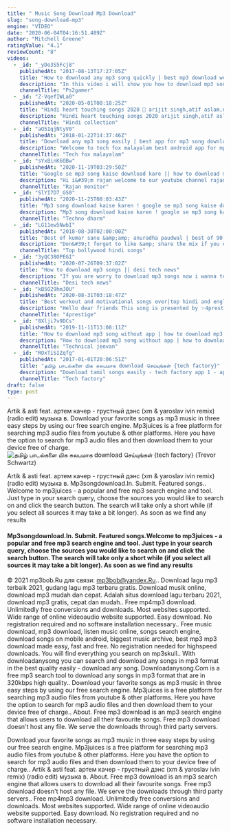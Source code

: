 ```yaml
---
title: " Music Song Download Mp3 Download"
slug: "song-download-mp3"
engine: "VIDEO"
date: "2020-06-04T04:16:51.489Z"
author: "Mitchell Greene"
ratingValue: "4.1"
reviewCount: "8"
videos:
  - _id: "_yDo3S5Fcj8"
    publishedAt: "2017-08-13T17:27:05Z"
    title: "How to download any mp3 song quickly | best mp3 download website |"
    description: "In this video i will show you how to download mp3 song quickly from best mp3 download website. For all playstation 2 games cheats, hacks, tricks and"
    channelTitle: "Ps2gamer"
  - _id: "Z-VqefIWLa0"
    publishedAt: "2020-05-01T00:18:25Z"
    title: "Hindi heart touching songs 2020 💓 arijit singh,atif aslam,neha kakkar,armaan malik,shreya ghoshal"
    description: "Hindi heart touching songs 2020 arijit singh,atif aslam,neha kakkar,armaan malik,shreya ghoshal don&#39;t forget to like &amp; share"
    channelTitle: "Hindi collection"
  - _id: "aO5IqjNtyV0"
    publishedAt: "2018-01-22T14:37:46Z"
    title: "Download any mp3 song easily | best app for mp3 song download"
    description: "Welcome to tech fox malayalam best android app for mp3 song download nb : വീഡിയോയിൽ പറഞ്ഞിരിക്കുന്നവ ഡൗൺലോഡ്"
    channelTitle: "Tech fox malayalam"
  - _id: "sYxBinK6OBw"
    publishedAt: "2020-11-19T03:29:50Z"
    title: "Google se mp3 song kaise download kare || how to download mp3 song from google"
    description: "Hi i&#39;m rajan welcome to our youtube channel rajan monitor doston aaj ke is video me meine aapko bataye hai ki aap apne mobile se google ke help se mp3"
    channelTitle: "Rajan monitor"
  - _id: "SlYI7D7_GS0"
    publishedAt: "2020-11-25T08:03:43Z"
    title: "Mp3 song download kaise karen ! google se mp3 song kaise download kare ! how to download mp3 song"
    description: "Mp3 song download kaise karen ! google se mp3 song kaise download kare ! how to download mp3 song . Techno dharm , welcome to my youtube channel."
    channelTitle: "Techno dharm"
  - _id: "LG11ew5NwbI"
    publishedAt: "2018-08-30T02:00:00Z"
    title: "Best of kumar sanu &amp;amp; anuradha paudwal | best of 90’s romantic songs &amp;amp; 90&amp;#39;s evergreen songs"
    description: "Don&#39;t forget to like &amp; share the mix if you enjoy it! ▭▭▭▭▭▭▭▭▭▭▭▭▭▭▭▭▭▭▭▭▭▭▭▭ ◢ follow top bollywood hindi songs ➤ youtube:"
    channelTitle: "Top bollywood hindi songs"
  - _id: "3yQC38OPEGI"
    publishedAt: "2020-07-26T09:37:02Z"
    title: "How to download mp3 songs || desi tech news"
    description: "If you are worry to download mp3 songs now i wanna tell you how to download free mp3 songs on android? mp3 download. You can download mp3 music"
    channelTitle: "Desi tech news"
  - _id: "kB5O29hmJOU"
    publishedAt: "2020-08-31T03:18:47Z"
    title: "Best workout and motivational songs ever|top hindi and english gym workout and motivational songs🎶"
    description: "Hello dear friends This song is presented by ✨4prestige✨youtube channel note: please like share and subscribe ."
    channelTitle: "4prestige"
  - _id: "8Xlji7v9DCs"
    publishedAt: "2019-11-11T13:08:11Z"
    title: "How to download mp3 song without app | how to download mp3 songs || mp3 song download kaise karen"
    description: "How to download mp3 song without app | how to download mp3 songs || mp3 song download kaise karen how to change whatsapp home screen"
    channelTitle: "Technical jeevan"
  - _id: "ROxTiSIZqfg"
    publishedAt: "2017-01-01T20:06:51Z"
    title: "தமிழ் பாடல்களை மிக சுலபமாக download செய்யுங்கள் {tech factory}"
    description: "Download tamil songs easily - tech factory app 1 - app2"
    channelTitle: "Tech factory"
draft: false
type: post
---
```


Artik &amp; asti feat. артем качер - грустный дэнс (xm &amp; yaroslav ivin remix) (radio edit) музыка в. Download your favorite songs as mp3 music in three easy steps by using our free search engine. Mp3juices is a free platform for searching mp3 audio files from youtube &amp; other platforms. Here you have the option to search for mp3 audio files and then download them to your device free of charge.
![தமிழ் பாடல்களை மிக சுலபமாக download செய்யுங்கள் {tech factory} (Trevor Schwartz)](https://i.ytimg.com/vi/ROxTiSIZqfg/hqdefault.jpg "தமிழ் பாடல்களை மிக சுலபமாக download செய்யுங்கள் {tech factory} (Frances Colon)")

Artik &amp; asti feat. артем качер - грустный дэнс (xm &amp; yaroslav ivin remix) (radio edit) музыка в. Mp3songdownload.In. Submit. Featured songs.. Welcome to mp3juices - a popular and free mp3 search engine and tool. Just type in your search query, choose the sources you would like to search on and click the search button. The search will take only a short while (if you select all sources it may take a bit longer). As soon as we find any results
<!--inArticleAds-->

<!--galleryOne-->

#### Mp3songdownload.In. Submit. Featured songs.Welcome to mp3juices - a popular and free mp3 search engine and tool. Just type in your search query, choose the sources you would like to search on and click the search button. The search will take only a short while (if you select all sources it may take a bit longer). As soon as we find any results
<!--inArticleAds-->

<!--galleryTwo-->

© 2021 mp3bob.Ru для связи: mp3bob@yandex.Ru.. Download lagu mp3 terbaik 2021, gudang lagu mp3 terbaru gratis. Download musik online, download mp3 mudah dan cepat. Adalah situs download lagu terbaru 2021, download mp3 gratis, cepat dan mudah.. Free mp4mp3 download. Unlimitedly free conversions and downloads. Most websites supported. Wide range of online videoaudio website supported. Easy download. No registration required and no software installation necessary.. Free music download, mp3 download, listen music online, songs search engine, download songs on mobile android, biggest music archive, best mp3 mp3 download made easy, fast and free. No registration needed for highspeed downloads. You will find everything you search on mp3skull.. With downloadanysong you can search and download any songs in mp3 format in the best quality easily - download any song. Downloadanysong.Com is a free mp3 search tool to download any songs in mp3 format that are in 320kbps high quality.. Download your favorite songs as mp3 music in three easy steps by using our free search engine. Mp3juices is a free platform for searching mp3 audio files from youtube &amp; other platforms. Here you have the option to search for mp3 audio files and then download them to your device free of charge.. About. Free mp3 download is an mp3 search engine that allows users to download all their favourite songs. Free mp3 download doesn&#39;t host any file. We serve the downloads through third party servers.
<!--galleryThree-->

Download your favorite songs as mp3 music in three easy steps by using our free search engine. Mp3juices is a free platform for searching mp3 audio files from youtube &amp; other platforms. Here you have the option to search for mp3 audio files and then download them to your device free of charge.. Artik &amp; asti feat. артем качер - грустный дэнс (xm &amp; yaroslav ivin remix) (radio edit) музыка в. About. Free mp3 download is an mp3 search engine that allows users to download all their favourite songs. Free mp3 download doesn&#39;t host any file. We serve the downloads through third party servers.. Free mp4mp3 download. Unlimitedly free conversions and downloads. Most websites supported. Wide range of online videoaudio website supported. Easy download. No registration required and no software installation necessary.